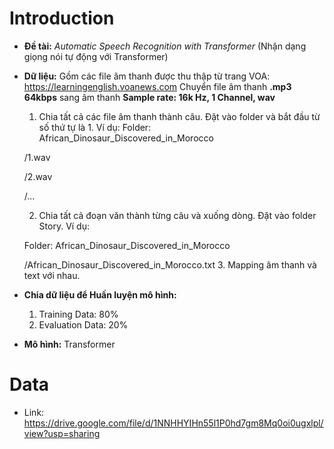# **Introduction**


- **Đề tài:** *Automatic Speech Recognition with Transformer* (Nhận dạng giọng nói tự động với Transformer)
- **Dữ liệu:** Gồm các file âm thanh được thu thập từ trang VOA: https://learningenglish.voanews.com 
Chuyển file âm thanh **.mp3 64kbps** sang âm thanh **Sample rate: 16k Hz, 1 Channel, wav**

    1.   Chia tất cả các file âm thanh thành câu. Đặt vào folder và bắt đầu từ số thứ tự là 1. Ví dụ: 
    Folder: African_Dinosaur_Discovered_in_Morocco

    /1.wav
    
    /2.wav

    /... 

    2.   Chia tất cả đoạn văn thành từng câu và xuống dòng. Đặt vào folder Story. Ví dụ: 

    Folder: African_Dinosaur_Discovered_in_Morocco

    /African_Dinosaur_Discovered_in_Morocco.txt
    3.   Mapping âm thanh và text với nhau.

- **Chia dữ liệu để Huấn luyện mô hình:**
    1.   Training Data: 80%
    2.   Evaluation Data: 20%

- **Mô hình:** Transformer

# **Data**
- Link: https://drive.google.com/file/d/1NNHHYIHn55l1P0hd7gm8Mq0oi0ugxlpl/view?usp=sharing
